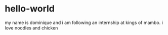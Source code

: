 hello-world
===========

my name is dominique and i am following an internship at kings of mambo. 
i love noodles and chicken
